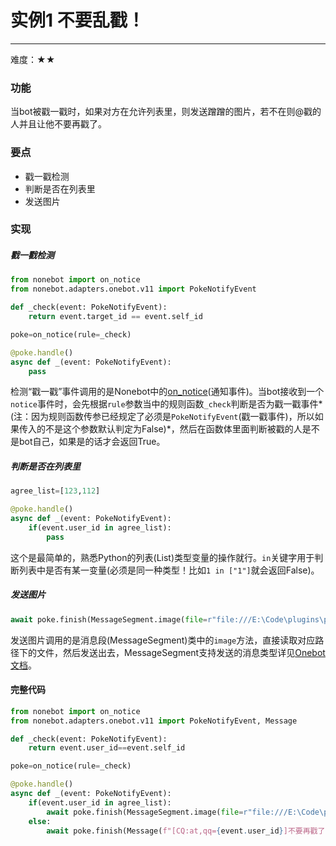 # 实例1 不要乱戳！

------

难度：★★

### 功能

当bot被戳一戳时，如果对方在允许列表里，则发送蹭蹭的图片，若不在则@戳的人并且让他不要再戳了。

### 要点

- 戳一戳检测
- 判断是否在列表里
- 发送图片

### 实现

##### 戳一戳检测

```python
from nonebot import on_notice
from nonebot.adapters.onebot.v11 import PokeNotifyEvent

def _check(event: PokeNotifyEvent):
    return event.target_id == event.self_id

poke=on_notice(rule=_check)

@poke.handle()
async def _(event: PokeNotifyEvent):
    pass
```

检测“戳一戳”事件调用的是Nonebot中的[on_notice](https://v2.nonebot.dev/docs/api/plugin/on#on_notice)(通知事件)。当bot接收到一个`notice`事件时，会先根据`rule`参数当中的规则函数`_check`判断是否为戳一戳事件*(注：因为规则函数传参已经规定了必须是`PokeNotifyEvent`(戳一戳事件)，所以如果传入的不是这个参数默认判定为False)*，然后在函数体里面判断被戳的人是不是bot自己，如果是的话才会返回True。

##### 判断是否在列表里

```python
agree_list=[123,112]

@poke.handle()
async def _(event: PokeNotifyEvent):
    if(event.user_id in agree_list):
        pass
```

这个是最简单的，熟悉Python的列表(List)类型变量的操作就行。`in`关键字用于判断列表中是否有某一变量(必须是同一种类型！比如`1 in ["1"]`就会返回False)。

##### 发送图片

```python
await poke.finish(MessageSegment.image(file=r"file:///E:\Code\plugins\poke\resources\1.png"))
```

发送图片调用的是消息段(MessageSegment)类中的`image`方法，直接读取对应路径下的文件，然后发送出去，MessageSegment支持发送的消息类型详见[Onebot文档](https://github.com/botuniverse/onebot-11/blob/master/message/segment.md)。

#### 完整代码

```python
from nonebot import on_notice
from nonebot.adapters.onebot.v11 import PokeNotifyEvent, Message

def _check(event: PokeNotifyEvent):
    return event.user_id==event.self_id

poke=on_notice(rule=_check)

@poke.handle()
async def _(event: PokeNotifyEvent):
    if(event.user_id in agree_list):
        await poke.finish(MessageSegment.image(file=r"file:///E:\Code\plugins\poke\resources\1.png"))
    else:
        await poke.finish(Message(f"[CQ:at,qq={event.user_id}]不要再戳了!"))
```

